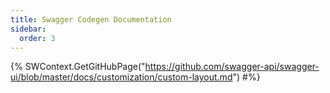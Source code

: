 ```yaml
---
title: Swagger Codegen Documentation
sidebar:
  order: 3
---
```


{% SWContext.GetGitHubPage("https://github.com/swagger-api/swagger-ui/blob/master/docs/customization/custom-layout.md")
#%}
